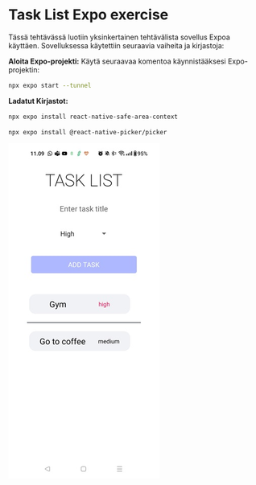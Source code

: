 # Task List Expo exercise

Tässä tehtävässä luotiin yksinkertainen tehtävälista sovellus Expoa käyttäen. Sovelluksessa käytettiin seuraavia vaiheita ja kirjastoja:

**Aloita Expo-projekti:**
Käytä seuraavaa komentoa käynnistääksesi Expo-projektin:
   
   ```bash
   npx expo start --tunnel
  ```

**Ladatut Kirjastot:**

  ```bash
npx expo install react-native-safe-area-context
```

```bash
npx expo install @react-native-picker/picker
```

![Task List](/taskList_img.jpg)
